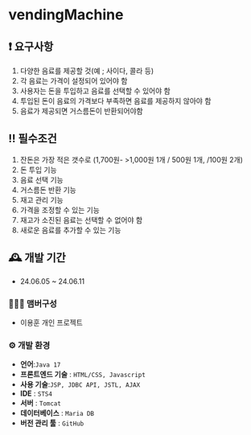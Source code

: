 
# vendingMachine

## ❗ 요구사항
1. 다양한 음료를 제공할 것(예 ; 사이다, 콜라 등)
2. 각 음료는 가격이 설정되어 있어야 함
3. 사용자는 돈을 투입하고 음료를 선택할 수 있어야 함
4. 투입된 돈이 음료의 가격보다 부족하면 음료를 제공하지 않아야 함
5. 음료가 제공되면 거스름돈이 반환되어야함
## ‼️ 필수조건
1. 잔돈은 가장 적은 갯수로 (1,700원- >1,000원 1개 / 500원 1개, /100원 2개)
2. 돈 투입 기능
3. 음료 선택 기능
4. 거스름돈 반환 기능
5. 재고 관리 기능
6. 가격을 조정할 수 있는 기능
7. 재고가 소진된 음료는 선택할 수 없어야 함
8. 새로운 음료를 추가할 수 있는 기능

## 🕰️ 개발 기간

-   24.06.05 ~ 24.06.11

### 🧑‍🤝‍🧑 맴버구성
-   이용훈 개인 프로젝트
### ⚙️ 개발 환경

-   **언어**:`Java 17`
-   **프론트엔드 기술** : `HTML/CSS, Javascript`
- **사용 기술**:`JSP, JDBC API, JSTL, AJAX`
-   **IDE**  :  `STS4`
-   **서버**  :  `Tomcat`
-   **데이터베이스**  :  `Maria DB`
-  **버전 관리 툴**  :  `GitHub`
